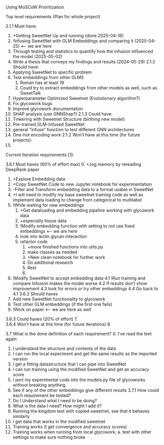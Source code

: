 Using MoSCoW Prioritization

Top level requirements (Plan for whole project)

2.1.1 Must have:
1.	+Getting SweetNet Up and running (done 2025-04-16)
2.	!Infusing SweetNet with GLM Embeddings and comparing it (2025-04-25) <-- we are here
3.	Through testing and statistics to quantify how the infusion influenced the model (2025-05-02)
4.	Write a thesis that conveys my findings and results (2024-05-29)
2.1.2 Should have:
5.	Applying SweetNet to specific problem 
6.	Test embeddings from other GLMS
    1. Roman has at least 19
    2. Could try to extract embeddings from other models as well, such as SweetTalk
7.	Hyperparameter Optimized Sweetnet (Evolutionary algorithm?)
8.	Fix glycowork bugs
9.	Improve glycowork documentation
10. SHAP analysis (use GNNShap?)
2.1.3 Could have:
10.	Tinkering with Sweetnet Structure (birthing new model)
11. Pre-trained GLM-Infused SweetNet
12. general "infuse" function to test different GNN architectures
13. One-hot encoding work
2.1.2 Won’t have at this time (for future projects):
1.	



Current Iteration requirements [1]:

3.6.1 Must haves (60% of effort max)
0.	+Jog memory by rereading DeepRank paper
1.	+Explore Embedding data
2.	+Copy SweetNet Code to new Jupyter notebook for experimentation
3.	-Filter and Transform embedding data to a format usable in SweetNet
99. +I will need to modify my base sweetnet training code as well as implement data loading to change from categorical to multilabel
100. !While waiting for new embeddings
     1.   +Get dataloading and embedding pipeline working with glycowork data
     2.   +especially tissue data
     3.   !Modify embedding function with setting to not use fixed embeddings <-- we are here
     4.   look into lectin glycan interaction
     5.   refactor code
          1.   +move finished functions into utils.py
          2.   make classes as needed
          3.   +New clean notebook for further work
          4.   Do additional research
          5.   Rest
          6.   
4.	!Modify SweetNet to accept embedding data 
    4.1	!Run training and compare
        Infusion makes the model worse
    4.2	If results don’t show improvement 
    4.3 look for errors or try other embeddings
    4.4 Go back to 4.1
3.6.2 Should haves
5.	Add new SweetNet functionality to glycowork 
6.	Test other GLM embeddings (if the first one fails)
7.  !Work on paper <-- we are here as well

3.6.3 Could haves (20% of effort)
7.	
3.6.4 Won’t have at this time (for future iterations)
8.	


3.7 What is the done definition of each requirement? 
0.	I’ve read the text again
1.	I understand the structure and contents of the data
2.	I can run the local experiment and get the same results as the imported version
3.	I get a fitting datastructure that I can pipe into SweetNet
4.	I can run training using the modified SweetNet and get an accuracy score
5.	I port my experimental code into the models.py file of glycoworks without breaking anything
6.	See if any of the other embeddings give different results
3.7.1 How could each requirement be tested?
0.	Do I Understand what I need to be doing?
1.	What is the data I need? How might I add it?
2.	Running the kingdom test with copied sweetnet, see that it behaves similarly
3.	I get data that works in the modified sweetnet
4.	Training works (I get convergence and accuracy scores)
5.	Training works when running from local glycowork, 
a.	test with other settings to make sure nothing broke

